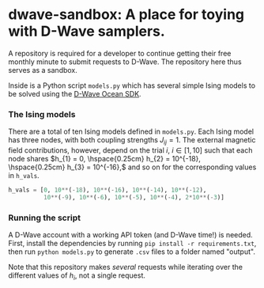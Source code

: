 # dwave-sandbox: A place for toying with D-Wave samplers.
A repository is required for a developer to continue getting their free monthly minute to submit requests to D-Wave. The repository here thus serves as a sandbox.

Inside is a Python script `models.py` which has several simple Ising models to be solved using the [D-Wave Ocean SDK](https://docs.ocean.dwavesys.com/en/stable/index.html).

### The Ising models
There are a total of ten Ising models defined in `models.py`. Each Ising model has three nodes, with both coupling strengths $J_{ij}=1$. The external magnetic field contributions, however, depend on the trial $i$, $i \in [1, 10]$ such that each node shares 
$h_{1} = 0, \hspace{0.25cm} h_{2} = 10^{-18}, \hspace{0.25cm}  h_{3} = 10^{-16},$ and so on for the corresponding values in `h_vals`.
```python
h_vals = [0, 10**(-18), 10**(-16), 10**(-14), 10**(-12),
          10**(-9), 10**(-6), 10**(-5), 10**(-4), 2*10**(-3)]
```

### Running the script
A D-Wave account with a working API token (and D-Wave time!) is needed. First, install the dependencies by running `pip install -r requirements.txt`, then run `python models.py` to generate `.csv` files to a folder named "output".

Note that this repository makes *several* requests while iterating over the different values of $h_{i}$, not a single request.
